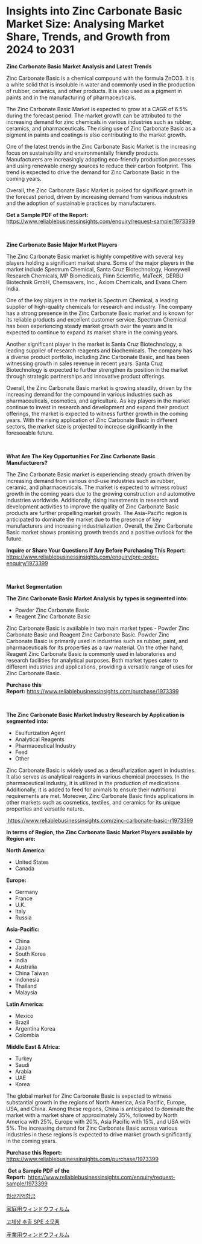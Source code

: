 <p><h1>Insights into Zinc Carbonate Basic Market Size: Analysing Market Share, Trends, and Growth from 2024 to 2031</h1></p><p><strong>Zinc Carbonate Basic Market Analysis and Latest Trends</strong></p>
<p><p>Zinc Carbonate Basic is a chemical compound with the formula ZnCO3. It is a white solid that is insoluble in water and commonly used in the production of rubber, ceramics, and other products. It is also used as a pigment in paints and in the manufacturing of pharmaceuticals.</p><p>The Zinc Carbonate Basic Market is expected to grow at a CAGR of 6.5% during the forecast period. The market growth can be attributed to the increasing demand for zinc chemicals in various industries such as rubber, ceramics, and pharmaceuticals. The rising use of Zinc Carbonate Basic as a pigment in paints and coatings is also contributing to the market growth.</p><p>One of the latest trends in the Zinc Carbonate Basic Market is the increasing focus on sustainability and environmentally friendly products. Manufacturers are increasingly adopting eco-friendly production processes and using renewable energy sources to reduce their carbon footprint. This trend is expected to drive the demand for Zinc Carbonate Basic in the coming years.</p><p>Overall, the Zinc Carbonate Basic Market is poised for significant growth in the forecast period, driven by increasing demand from various industries and the adoption of sustainable practices by manufacturers.</p></p>
<p><strong>Get a Sample PDF of the Report:&nbsp;</strong> <a href="https://www.reliablebusinessinsights.com/enquiry/request-sample/1973399">https://www.reliablebusinessinsights.com/enquiry/request-sample/1973399</a></p>
<p>&nbsp;</p>
<p><strong>Zinc Carbonate Basic Major Market Players</strong></p>
<p><p>The Zinc Carbonate Basic market is highly competitive with several key players holding a significant market share. Some of the major players in the market include Spectrum Chemical, Santa Cruz Biotechnology, Honeywell Research Chemicals, MP Biomedicals, Flinn Scientific, MaTecK, GERBU Biotechnik GmbH, Chemsavers, Inc., Axiom Chemicals, and Evans Chem India.</p><p>One of the key players in the market is Spectrum Chemical, a leading supplier of high-quality chemicals for research and industry. The company has a strong presence in the Zinc Carbonate Basic market and is known for its reliable products and excellent customer service. Spectrum Chemical has been experiencing steady market growth over the years and is expected to continue to expand its market share in the coming years.</p><p>Another significant player in the market is Santa Cruz Biotechnology, a leading supplier of research reagents and biochemicals. The company has a diverse product portfolio, including Zinc Carbonate Basic, and has been witnessing growth in sales revenue in recent years. Santa Cruz Biotechnology is expected to further strengthen its position in the market through strategic partnerships and innovative product offerings.</p><p>Overall, the Zinc Carbonate Basic market is growing steadily, driven by the increasing demand for the compound in various industries such as pharmaceuticals, cosmetics, and agriculture. As key players in the market continue to invest in research and development and expand their product offerings, the market is expected to witness further growth in the coming years. With the rising application of Zinc Carbonate Basic in different sectors, the market size is projected to increase significantly in the foreseeable future.</p></p>
<p>&nbsp;</p>
<p><strong>What Are The Key Opportunities For Zinc Carbonate Basic Manufacturers?</strong></p>
<p><p>The Zinc Carbonate Basic market is experiencing steady growth driven by increasing demand from various end-use industries such as rubber, ceramic, and pharmaceuticals. The market is expected to witness robust growth in the coming years due to the growing construction and automotive industries worldwide. Additionally, rising investments in research and development activities to improve the quality of Zinc Carbonate Basic products are further propelling market growth. The Asia-Pacific region is anticipated to dominate the market due to the presence of key manufacturers and increasing industrialization. Overall, the Zinc Carbonate Basic market shows promising growth trends and a positive outlook for the future.</p></p>
<p><strong>Inquire or Share Your Questions If Any Before Purchasing This Report:</strong> <a href="https://www.reliablebusinessinsights.com/enquiry/pre-order-enquiry/1973399">https://www.reliablebusinessinsights.com/enquiry/pre-order-enquiry/1973399</a></p>
<p>&nbsp;</p>
<p><strong>Market Segmentation</strong></p>
<p><strong>The Zinc Carbonate Basic Market Analysis by types is segmented into:</strong></p>
<p><ul><li>Powder Zinc Carbonate Basic</li><li>Reagent Zinc Carbonate Basic</li></ul></p>
<p><p>Zinc Carbonate Basic is available in two main market types - Powder Zinc Carbonate Basic and Reagent Zinc Carbonate Basic. Powder Zinc Carbonate Basic is primarily used in industries such as rubber, paint, and pharmaceuticals for its properties as a raw material. On the other hand, Reagent Zinc Carbonate Basic is commonly used in laboratories and research facilities for analytical purposes. Both market types cater to different industries and applications, providing a versatile range of uses for Zinc Carbonate Basic.</p></p>
<p><strong>Purchase this Report:&nbsp;</strong><a href="https://www.reliablebusinessinsights.com/purchase/1973399">https://www.reliablebusinessinsights.com/purchase/1973399</a></p>
<p>&nbsp;</p>
<p><strong>The Zinc Carbonate Basic Market Industry Research by Application is segmented into:</strong></p>
<p><ul><li>Esulfurization Agent</li><li>Analytical Reagents</li><li>Pharmaceutical Industry</li><li>Feed</li><li>Other</li></ul></p>
<p><p>Zinc Carbonate Basic is widely used as a desulfurization agent in industries. It also serves as analytical reagents in various chemical processes. In the pharmaceutical industry, it is utilized in the production of medications. Additionally, it is added to feed for animals to ensure their nutritional requirements are met. Moreover, Zinc Carbonate Basic finds applications in other markets such as cosmetics, textiles, and ceramics for its unique properties and versatile nature.</p></p>
<p><a href="https://www.reliablebusinessinsights.com/zinc-carbonate-basic-r1973399">&nbsp;https://www.reliablebusinessinsights.com/zinc-carbonate-basic-r1973399</a></p>
<p><strong>In terms of Region, the Zinc Carbonate Basic Market Players available by Region are:</strong></p>
<p>
    <p> <strong> North America: </strong>
        <ul>
            <li>United States</li>
            <li>Canada</li>
        </ul>
        </p> 
    <p> <strong> Europe: </strong>
        <ul>
            <li>Germany</li>
            <li>France</li>
            <li>U.K.</li>
            <li>Italy</li>
            <li>Russia</li>
        </ul>
        </p> 
    <p> <strong> Asia-Pacific: </strong>
        <ul>
            <li>China</li>
            <li>Japan</li>
            <li>South Korea</li>
            <li>India</li>
            <li>Australia</li>
            <li>China Taiwan</li>
            <li>Indonesia</li>
            <li>Thailand</li>
            <li>Malaysia</li>
        </ul>
        </p> 
    <p> <strong> Latin America: </strong>
        <ul>
            <li>Mexico</li>
            <li>Brazil</li>
            <li>Argentina Korea</li>
            <li>Colombia</li>
        </ul>
        </p> 
    <p> <strong> Middle East & Africa: </strong>
        <ul>
            <li>Turkey</li>
            <li>Saudi</li>
            <li>Arabia</li>
            <li>UAE</li>
            <li>Korea</li>
        </ul>
    </p>
    </p>
<p><p>The global market for Zinc Carbonate Basic is expected to witness substantial growth in the regions of North America, Asia Pacific, Europe, USA, and China. Among these regions, China is anticipated to dominate the market with a market share of approximately 35%, followed by North America with 25%, Europe with 20%, Asia Pacific with 15%, and USA with 5%. The increasing demand for Zinc Carbonate Basic across various industries in these regions is expected to drive market growth significantly in the coming years.</p></p>
<p><strong>Purchase this Report: </strong><a href="https://www.reliablebusinessinsights.com/purchase/1973399">https://www.reliablebusinessinsights.com/purchase/1973399</a></p>
<p>&nbsp;<strong>Get a Sample PDF of the Report:&nbsp;&nbsp;</strong><a href="https://www.reliablebusinessinsights.com/enquiry/request-sample/1973399">https://www.reliablebusinessinsights.com/enquiry/request-sample/1973399</a></p>
<p><strong></strong></p>
<p><p><a href="https://medium.com/@sandubujor71/%ED%98%95%EC%83%81-%EA%B8%B0%EC%96%B5-%ED%95%A9%EA%B8%88-%EC%8B%9C%EC%9E%A5-%EC%A0%84%EB%A7%9D-%EC%99%84%EC%A0%84%ED%95%9C-%EC%82%B0%EC%97%85-%EB%B6%84%EC%84%9D-2024%EB%85%84%EB%B6%80%ED%84%B0-2031%EB%85%84%EA%B9%8C%EC%A7%80-d6ab72fe8e2c">형상기억합금</a></p><p><a href="https://medium.com/@amiles.fermin/%E5%AE%B6%E5%BA%AD%E7%94%A8%E3%82%A6%E3%82%A3%E3%83%B3%E3%83%89%E3%82%A6%E3%83%95%E3%82%A3%E3%83%AB%E3%83%A0%E5%B8%82%E5%A0%B4%E3%81%AE%E6%B7%B1%E3%81%84%E8%AA%BF%E6%9F%BB-%E3%83%88%E3%83%AC%E3%83%B3%E3%83%89-%E5%B8%82%E5%A0%B4%E3%82%BB%E3%82%B0%E3%83%A1%E3%83%B3%E3%83%86%E3%83%BC%E3%82%B7%E3%83%A7%E3%83%B3-%E7%AB%B6%E5%90%88%E5%88%86%E6%9E%90-543d3cd449b0">家庭用ウィンドウフィルム</a></p><p><a href="https://medium.com/@sandubujor71/2024%EB%85%84%EB%B6%80%ED%84%B0-2031%EB%85%84%EA%B9%8C%EC%A7%80-%EC%9D%98-%EC%97%B0%ED%8F%89%EA%B7%A0-%EC%84%B1%EC%9E%A5%EB%A5%A0%EB%A1%9C-%ED%99%95%EB%8C%80%EB%90%98%EB%8A%94-%EA%B3%A0%EC%B2%B4-%EC%83%81-%EC%B6%94%EC%B6%9C-spe-%EC%86%8C%EB%AA%A8%ED%92%88-%EC%8B%9C%EC%9E%A5-%EA%B7%9C%EB%AA%A8%EC%97%90-%EB%8C%80%ED%95%9C-%ED%86%B5%EC%B0%B0%EB%A0%A5-02658429db55">고체상 추출 SPE 소모품</a></p><p><a href="https://medium.com/@amiles.fermin/%E7%94%A3%E6%A5%AD%E5%B8%82%E5%A0%B4%E5%90%91%E3%81%91%E3%81%AE%E3%82%A6%E3%82%A3%E3%83%B3%E3%83%89%E3%82%A6%E3%83%95%E3%82%A3%E3%83%AB%E3%83%A0%E3%81%AB%E3%81%A4%E3%81%84%E3%81%A6%E3%81%AE%E6%B7%B1%E3%81%84%E6%8E%A2%E6%B1%82-%E3%81%9D%E3%81%AE%E3%83%88%E3%83%AC%E3%83%B3%E3%83%89-%E5%B8%82%E5%A0%B4%E3%82%BB%E3%82%B0%E3%83%A1%E3%83%B3%E3%83%86%E3%83%BC%E3%82%B7%E3%83%A7%E3%83%B3-%E7%AB%B6%E4%BA%89%E5%88%86%E6%9E%90-9ac9434480d2">産業用ウィンドウフィルム</a></p></p>